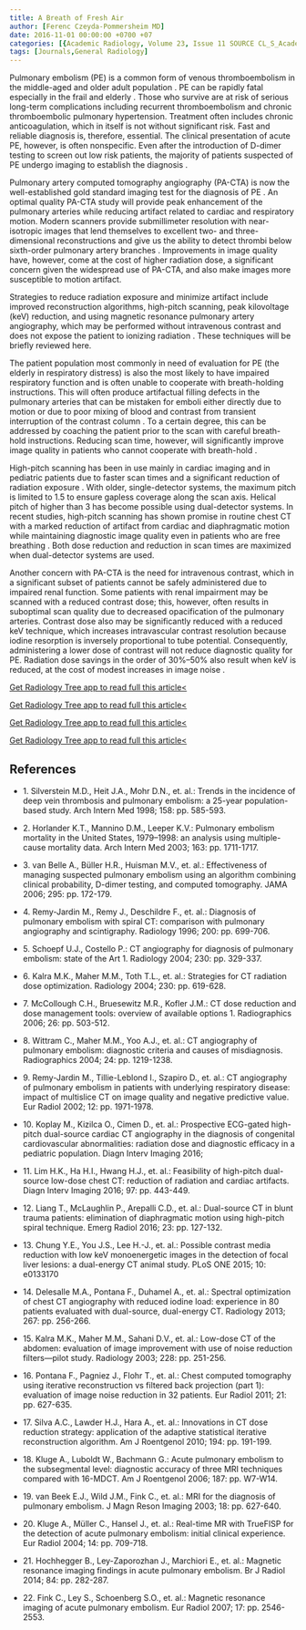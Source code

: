 ```yaml
---
title: A Breath of Fresh Air
author: [Ferenc Czeyda-Pommersheim MD]
date: 2016-11-01 00:00:00 +0700 +07
categories: [{Academic Radiology, Volume 23, Issue 11 SOURCE CL_S_AcademicRadiologyVolume23Issue11 1}]
tags: [Journals,General Radiology]
---
```

Pulmonary embolism (PE) is a common form of venous thromboembolism in the middle-aged and older adult population . PE can be rapidly fatal especially in the frail and elderly . Those who survive are at risk of serious long-term complications including recurrent thromboembolism and chronic thromboembolic pulmonary hypertension. Treatment often includes chronic anticoagulation, which in itself is not without significant risk. Fast and reliable diagnosis is, therefore, essential. The clinical presentation of acute PE, however, is often nonspecific. Even after the introduction of D-dimer testing to screen out low risk patients, the majority of patients suspected of PE undergo imaging to establish the diagnosis .

Pulmonary artery computed tomography angiography (PA-CTA) is now the well-established gold standard imaging test for the diagnosis of PE . An optimal quality PA-CTA study will provide peak enhancement of the pulmonary arteries while reducing artifact related to cardiac and respiratory motion. Modern scanners provide submillimeter resolution with near-isotropic images that lend themselves to excellent two- and three-dimensional reconstructions and give us the ability to detect thrombi below sixth-order pulmonary artery branches . Improvements in image quality have, however, come at the cost of higher radiation dose, a significant concern given the widespread use of PA-CTA, and also make images more susceptible to motion artifact.

Strategies to reduce radiation exposure and minimize artifact include improved reconstruction algorithms, high-pitch scanning, peak kilovoltage (keV) reduction, and using magnetic resonance pulmonary artery angiography, which may be performed without intravenous contrast and does not expose the patient to ionizing radiation . These techniques will be briefly reviewed here.

The patient population most commonly in need of evaluation for PE (the elderly in respiratory distress) is also the most likely to have impaired respiratory function and is often unable to cooperate with breath-holding instructions. This will often produce artifactual filling defects in the pulmonary arteries that can be mistaken for emboli either directly due to motion or due to poor mixing of blood and contrast from transient interruption of the contrast column . To a certain degree, this can be addressed by coaching the patient prior to the scan with careful breath-hold instructions. Reducing scan time, however, will significantly improve image quality in patients who cannot cooperate with breath-hold .

High-pitch scanning has been in use mainly in cardiac imaging and in pediatric patients due to faster scan times and a significant reduction of radiation exposure . With older, single-detector systems, the maximum pitch is limited to 1.5 to ensure gapless coverage along the scan axis. Helical pitch of higher than 3 has become possible using dual-detector systems. In recent studies, high-pitch scanning has shown promise in routine chest CT with a marked reduction of artifact from cardiac and diaphragmatic motion while maintaining diagnostic image quality even in patients who are free breathing . Both dose reduction and reduction in scan times are maximized when dual-detector systems are used.

Another concern with PA-CTA is the need for intravenous contrast, which in a significant subset of patients cannot be safely administered due to impaired renal function. Some patients with renal impairment may be scanned with a reduced contrast dose; this, however, often results in suboptimal scan quality due to decreased opacification of the pulmonary arteries. Contrast dose also may be significantly reduced with a reduced keV technique, which increases intravascular contrast resolution because iodine resorption is inversely proportional to tube potential. Consequently, administering a lower dose of contrast will not reduce diagnostic quality for PE. Radiation dose savings in the order of 30%–50% also result when keV is reduced, at the cost of modest increases in image noise .

[Get Radiology Tree app to read full this article<](https://clinicalpub.com/app)

[Get Radiology Tree app to read full this article<](https://clinicalpub.com/app)

[Get Radiology Tree app to read full this article<](https://clinicalpub.com/app)

[Get Radiology Tree app to read full this article<](https://clinicalpub.com/app)

## References

- 1\. Silverstein M.D., Heit J.A., Mohr D.N., et. al.: Trends in the incidence of deep vein thrombosis and pulmonary embolism: a 25-year population-based study. Arch Intern Med 1998; 158: pp. 585-593.


- 2\. Horlander K.T., Mannino D.M., Leeper K.V.: Pulmonary embolism mortality in the United States, 1979–1998: an analysis using multiple-cause mortality data. Arch Intern Med 2003; 163: pp. 1711-1717.


- 3\. van Belle A., Büller H.R., Huisman M.V., et. al.: Effectiveness of managing suspected pulmonary embolism using an algorithm combining clinical probability, D-dimer testing, and computed tomography. JAMA 2006; 295: pp. 172-179.


- 4\. Remy-Jardin M., Remy J., Deschildre F., et. al.: Diagnosis of pulmonary embolism with spiral CT: comparison with pulmonary angiography and scintigraphy. Radiology 1996; 200: pp. 699-706.


- 5\. Schoepf U.J., Costello P.: CT angiography for diagnosis of pulmonary embolism: state of the Art 1. Radiology 2004; 230: pp. 329-337.


- 6\. Kalra M.K., Maher M.M., Toth T.L., et. al.: Strategies for CT radiation dose optimization. Radiology 2004; 230: pp. 619-628.


- 7\. McCollough C.H., Bruesewitz M.R., Kofler J.M.: CT dose reduction and dose management tools: overview of available options 1. Radiographics 2006; 26: pp. 503-512.


- 8\. Wittram C., Maher M.M., Yoo A.J., et. al.: CT angiography of pulmonary embolism: diagnostic criteria and causes of misdiagnosis. Radiographics 2004; 24: pp. 1219-1238.


- 9\. Remy-Jardin M., Tillie-Leblond I., Szapiro D., et. al.: CT angiography of pulmonary embolism in patients with underlying respiratory disease: impact of multislice CT on image quality and negative predictive value. Eur Radiol 2002; 12: pp. 1971-1978.


- 10\. Koplay M., Kizilca O., Cimen D., et. al.: Prospective ECG-gated high-pitch dual-source cardiac CT angiography in the diagnosis of congenital cardiovascular abnormalities: radiation dose and diagnostic efficacy in a pediatric population. Diagn Interv Imaging 2016;


- 11\. Lim H.K., Ha H.I., Hwang H.J., et. al.: Feasibility of high-pitch dual-source low-dose chest CT: reduction of radiation and cardiac artifacts. Diagn Interv Imaging 2016; 97: pp. 443-449.


- 12\. Liang T., McLaughlin P., Arepalli C.D., et. al.: Dual-source CT in blunt trauma patients: elimination of diaphragmatic motion using high-pitch spiral technique. Emerg Radiol 2016; 23: pp. 127-132.


- 13\. Chung Y.E., You J.S., Lee H.-J., et. al.: Possible contrast media reduction with low keV monoenergetic images in the detection of focal liver lesions: a dual-energy CT animal study. PLoS ONE 2015; 10: e0133170


- 14\. Delesalle M.A., Pontana F., Duhamel A., et. al.: Spectral optimization of chest CT angiography with reduced iodine load: experience in 80 patients evaluated with dual-source, dual-energy CT. Radiology 2013; 267: pp. 256-266.


- 15\. Kalra M.K., Maher M.M., Sahani D.V., et. al.: Low-dose CT of the abdomen: evaluation of image improvement with use of noise reduction filters—pilot study. Radiology 2003; 228: pp. 251-256.


- 16\. Pontana F., Pagniez J., Flohr T., et. al.: Chest computed tomography using iterative reconstruction vs filtered back projection (part 1): evaluation of image noise reduction in 32 patients. Eur Radiol 2011; 21: pp. 627-635.


- 17\. Silva A.C., Lawder H.J., Hara A., et. al.: Innovations in CT dose reduction strategy: application of the adaptive statistical iterative reconstruction algorithm. Am J Roentgenol 2010; 194: pp. 191-199.


- 18\. Kluge A., Luboldt W., Bachmann G.: Acute pulmonary embolism to the subsegmental level: diagnostic accuracy of three MRI techniques compared with 16-MDCT. Am J Roentgenol 2006; 187: pp. W7-W14.


- 19\. van Beek E.J., Wild J.M., Fink C., et. al.: MRI for the diagnosis of pulmonary embolism. J Magn Reson Imaging 2003; 18: pp. 627-640.


- 20\. Kluge A., Müller C., Hansel J., et. al.: Real-time MR with TrueFISP for the detection of acute pulmonary embolism: initial clinical experience. Eur Radiol 2004; 14: pp. 709-718.


- 21\. Hochhegger B., Ley-Zaporozhan J., Marchiori E., et. al.: Magnetic resonance imaging findings in acute pulmonary embolism. Br J Radiol 2014; 84: pp. 282-287.


- 22\. Fink C., Ley S., Schoenberg S.O., et. al.: Magnetic resonance imaging of acute pulmonary embolism. Eur Radiol 2007; 17: pp. 2546-2553.